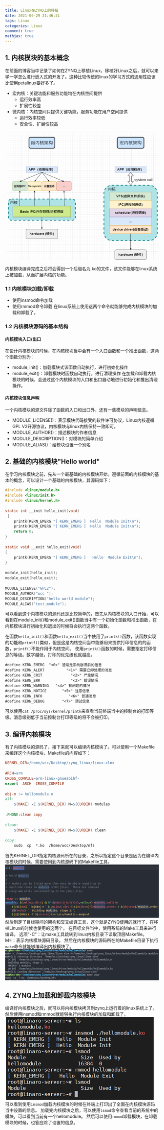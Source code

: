 ```yaml
---
title: Linux在ZYNQ上的移植
date: 2021-06-29 21:46:51
tags: Linux
categories: Linux
comment: true
mathjax: true
---
```

## 1. 内核模块的基本概念
在前面的博客当中记录了如何在ZYNQ上移植Linux，移植好Linux之后，就可以来学一学怎么进行嵌入式的开发了。这种比较传统的linux的学习方式的通用性应该比使用petalinux要好多了。
* 宏内核：关键功能和服务功能均在内核空间提供
    - 运行效率高
    - 扩展性较差
* 微内核：内核空间只提供关键功能，服务功能在用户空间提供
    - 运行效率较低
    - 安全性、扩展性较高

![内核模块](ZYNQ-Linux-1-内核模块/kernel_module.png)
<!--more-->
内核模块编译完成之后将会得到一个后缀名为.ko的文件，该文件能够在linux系统上被加载，从而扩展内核的功能。
### 1.1 内核模块加载/卸载
- 使用insmod命令加载
- 使用rmmod命令卸载
在linux系统上使用这两个命令就能够完成内核模块的加载和卸载了。
### 1.2 内核模块源码的基本结构
#### 内核模块入口/出口
在设计内核模块的时候，在内核模块当中会有一个入口函数和一个推出函数，这两个函数分别为：
- module_init()：加载模块式该函数自动执行，进行初始化操作
- module_exit()：卸载模块时函数自动执行，进行清理操作
在加载和卸载内核模块的时候，会通过这个内核模块的入口和出口自动地进行初始化和推出清理操作。
#### 内核模块信息声明
一个内核模块的源文件除了函数的入口和出口外，还有一些模块的声明信息。
- MODULE_LICENSE()：表示模块代码接受的软件许可协议，Linux内核遵循GPL V2开源协议，内核模块与linux内核保持一致即可。
- MODULE_AUTHOR()：描述模块的作者信息
- MODULE_DESCRIPTION()：对模块的简单介绍
- MODULE_ALIAS()：给模块设置一个别名

## 2. 基础的内核模块"Hello world"
在学习内核模块之前，先从一个最基础的内核模块开始。遵循前面的内核模块的基本的概念，可以设计一个基础的内核模块，其源码如下：
```c
#include <linux/module.h>
#include <linux/init.h>
#include <linux/kernel.h>

static int __init hello_init(void)
 {
    printk(KERN_EMERG "[ KERN_EMERG ]  Hello  Module Init\n");
    printk(KERN_EMERG "[ KERN_EMERG ]  Hello  Module Init\n");
    return 0;
}

static void __exit hello_exit(void)
{
    printk(KERN_EMERG "[ KERN_EMERG ]   Hello  Module Exit\n");
}

module_init(hello_init);
module_exit(hello_exit);

MODULE_LICENSE("GPL2");
MODULE_AUTHOR("wcc ");
MODULE_DESCRIPTION("hello world module");
MODULE_ALIAS("test_module");
```
可以看到这个内核模块的源码还是比较简单的，首先从内核模块的入口开始，可以看到在module_init()和module_exit()函数当中有一个初始化函数和推出函数，在内核模块进行初始化和退出的时候将会执行这两个函数。

在函数`hello_init()`和函数`hello_exit()`当中使用了`printk()`函数，该函数实现的功能和`printf()`类似，但是这是内核空间当中能够用来提供打印信息的的函数，`printf()`不能作用于内核空间。
使用`printk()`函数的时候，需要指定打印信息的等级。数字越低，打印的优先级也就越高。

    #define KERN_EMERG 	"<0>" 通常是系统崩溃前的信息
    #define KERN_ALERT          "<1>" 需要立即处理的消息
    #define KERN_CRIT             "<2>" 严重情况
    #define KERN_ERR              "<3>" 错误情况
    #define KERN_WARNING   "<4>" 有问题的情况
    #define KERN_NOTICE       "<5>" 注意信息
    #define KERN_INFO            "<6>" 普通消息
    #define KERN_DEBUG        "<7>" 调试信息

可以使用`cat /proc/sys/kernel/printk`来查看当前终端当中的控制台的打印等级。消息级别低于当前控制台打印等级的将不会被打印。

## 3. 编译内核模块
有了内核模块的源码了，接下来就可以编译内核模块了。可以使用一个Makefile来编译这个内核模块，Makefile的内容如下：
```Makefile
KERNEL_DIR=/home/wcc/Desktop/zynq_linux/linux-xlnx

ARCH=arm
CROSS_COMPILE=arm-linux-gnueabihf-
export  ARCH  CROSS_COMPILE

obj-m := hellomodule.o
all:
	$(MAKE) -C $(KERNEL_DIR) M=$(CURDIR) modules

.PHONE:clean copy

clean:
	$(MAKE) -C $(KERNEL_DIR) M=$(CURDIR) clean	

copy:
	sudo  cp  *.ko  /home/wcc/Desktop/nfs
```
首先KERNEL_DIR指定内核源码所在的目录，之所以指定这个目录是因为在编译内核模块的时候，需要使用到内核源码下的Makefile工具。
![内核模块](ZYNQ-Linux-1-内核模块/module.png)
然后制定了目标期间的架构和交叉编译工具，这个就是ZYNQ使用的就行了，在移植Linux的时候也使用的这两个。
在目标文件当中，使用系统的Make工具来进行编译。
选项"-C"：让make工具跳转到linux内核目录下读取顶层Makefile。
M=：表示内核模块源码目录。
然后在内核模块的源码所在的Makefile目录下执行`make`命令就能够编译出内核模块了。
![编译内核模块](ZYNQ-Linux-1-内核模块/编译内核模块.png)

## 4. ZYNQ上加载和卸载内核模块
编译好内核模块之后，就可以将内核模块拷贝到zynq上运行着的linux系统上了。然后使用insmod和rmmod就能够执行内核模块的加载和卸载了。
![编译内核模块](ZYNQ-Linux-1-内核模块/内核模块的加载和卸载.png)
可以看到使用`insmod`加载内核模块的时候在终端上打印出了全面在内核模块源码当中设置的信息。
加载完内核模块之后，可以使用`lsmod`命令查看当前的系统中的模块，可以看到当前有一个hellomodule。
然后可以使用`rmmod`卸载模块，在卸载模块的时候，也答应除了设置的信息。
